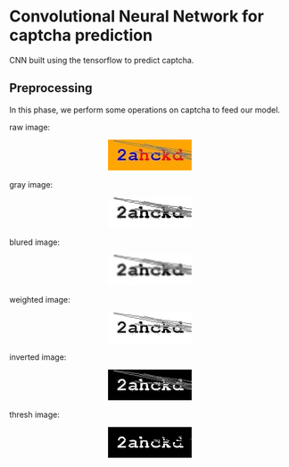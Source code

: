# Convolutional Neural Network for captcha prediction
CNN built using the tensorflow to predict captcha.
## Preprocessing
In this phase, we perform some operations on captcha to feed our model.

raw image:
<p align="center">
  <img src="https://github.com/LordArianz/captcha-breaker/blob/master/images/raw_image.jpg">
</p>

gray image:
<p align="center">
  <img src="https://github.com/LordArianz/captcha-breaker/blob/master/images/gray_image.jpg">
</p>

blured image:
<p align="center">
  <img src="https://github.com/LordArianz/captcha-breaker/blob/master/images/blured_image.jpg">
</p>

weighted image:
<p align="center">
  <img src="https://github.com/LordArianz/captcha-breaker/blob/master/images/weighted_image.jpg">
</p>

inverted image:
<p align="center">
  <img src="https://github.com/LordArianz/captcha-breaker/blob/master/images/not_image.jpg">
</p>

thresh image:
<p align="center">
  <img src="https://github.com/LordArianz/captcha-breaker/blob/master/images/thresh_image.jpg">
</p>

